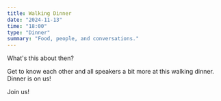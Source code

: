```yaml
---
title: Walking Dinner
date: "2024-11-13"
time: "18:00"
type: "Dinner"
summary: "Food, people, and conversations."
---
```


What's this about then?

Get to know each other and all speakers a bit more at this walking dinner. Dinner is on us!

Join us!
